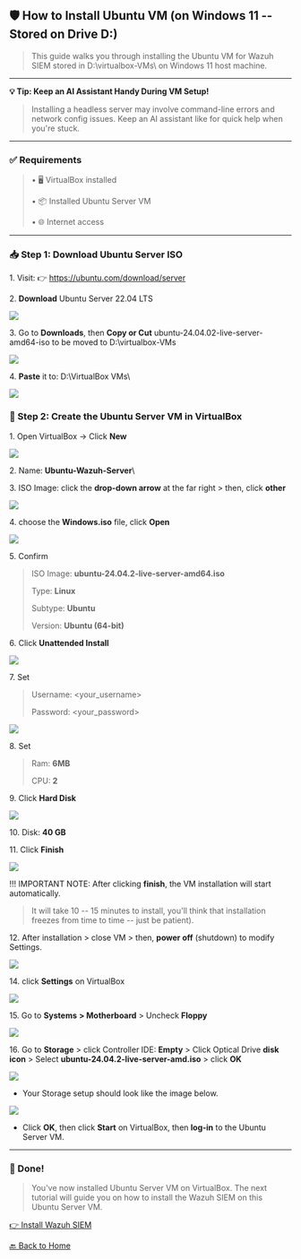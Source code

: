 ﻿## 🛡️ How to Install Ubuntu VM (on Windows 11 -- Stored on Drive D:)

> This guide walks you through installing the Ubuntu VM for Wazuh SIEM
> stored in D:\\virtualbox-VMs\\ on Windows 11 host machine.

---

**💡 Tip: Keep an AI Assistant Handy During VM Setup!**

> Installing a headless server may involve command-line errors and network 
> config issues. Keep an AI assistant like for quick help when you're stuck.

---

### ✅ Requirements

> • 🖥️ VirtualBox installed
>
> • 📦 Installed Ubuntu Server VM 
>
> • 🌐 Internet access

---

### **📥 Step 1: Download Ubuntu Server ISO**

1\. Visit: 👉 https://ubuntu.com/download/server

2\. **Download** Ubuntu Server 22.04 LTS

![](../images/4ubuntu2-images/1.png) 

3\. Go to **Downloads**, then **Copy or Cut** ubuntu-24.04.02-live-server-amd64-iso to be moved to D:\\virtualbox-VMs

![](../images/4ubuntu2-images/2.png) 

4\. **Paste** it to: D:\\VirtualBox VMs\\

![](../images/4ubuntu2-images/3.png) 

### 🧰 Step 2: Create the Ubuntu Server VM in VirtualBox

1\.  Open VirtualBox → Click **New**

![](../images/4ubuntu2-images/4.png) 

2\. Name: **Ubuntu-Wazuh-Server**\

3\. ISO Image: click the **drop-down arrow** at the far right \> then, click **other**

![](../images/4ubuntu2-images/5.png) 

4\. choose the **Windows.iso** file, click **Open**

![](../images/4ubuntu2-images/6.png)
 
5\. Confirm 

>ISO Image: **ubuntu-24.04.2-live-server-amd64.iso**
>
> Type: **Linux**
>
> Subtype: **Ubuntu**
>
> Version: **Ubuntu (64-bit)**

6\. Click **Unattended Install**

![](../images/4ubuntu2-images/7.png) 

7\. Set 

> Username: \<your_username\>
>
> Password: \<your_password\>

![](../images/4ubuntu2-images/8.png) 

8\. Set

> Ram: **6MB**
>
> CPU: **2**

9\. Click **Hard Disk**

![](../images/4ubuntu2-images/9.png) 

10\. Disk: **40 GB**

11\. Click **Finish**

![](../images/4ubuntu2-images/10.png) 

!!! IMPORTANT NOTE: After clicking **finish**, the VM installation will
start automatically.

> It will take 10 -- 15 minutes to install, you'll think that
> installation freezes from time to time -- just be patient).

12\. After installation \> close VM \> then, **power off** (shutdown) to modify Settings.

![](../images/4ubuntu2-images/11.png) 

14\. click **Settings** on VirtualBox

![](../images/4ubuntu2-images/12.png) 

15\. Go to **Systems** **\> Motherboard** \> Uncheck **Floppy**

![](../images/4ubuntu2-images/13.png) 

16\. Go to **Storage** \> click Controller IDE: **Empty** \> 
Click Optical Drive **disk icon** \> Select **ubuntu-24.04.2-live-server-amd.iso** \> click **OK**

![](../images/4ubuntu2-images/14.png) 

- Your Storage setup should look like the image below.

![](../images/4ubuntu2-images/15.png) 

- Click **OK**, then click **Start** on VirtualBox, then **log-in** to
  the Ubuntu Server VM.

---

### 🎉 Done!

> You've now installed Ubuntu Server VM on VirtualBox.
> The next tutorial will guide you on how to install the Wazuh SIEM on
> this Ubuntu Server VM.

[👉 Install Wazuh SIEM](/5Wazuh_page.md)

[🔙 Back to Home](../index.md)

